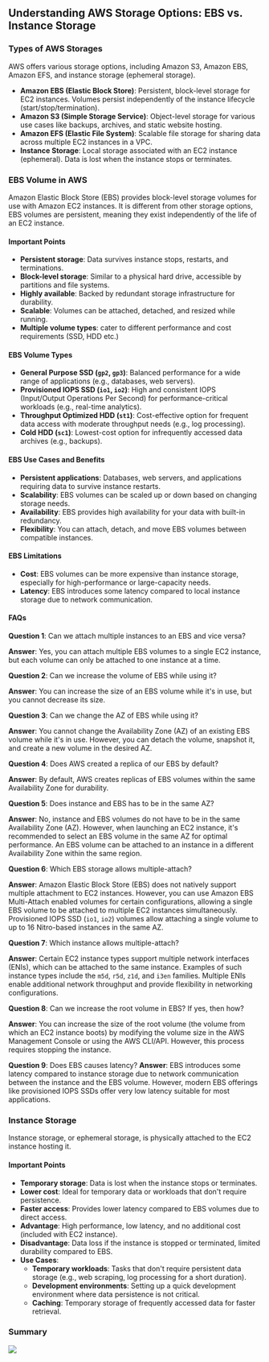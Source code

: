 ## Understanding AWS Storage Options: EBS vs. Instance Storage

### Types of AWS Storages
AWS offers various storage options, including Amazon S3, Amazon EBS, Amazon EFS, and instance storage (ephemeral storage).
* **Amazon EBS (Elastic Block Store)**: Persistent, block-level storage for EC2 instances. Volumes persist independently of the instance lifecycle (start/stop/termination).
* **Amazon S3 (Simple Storage Service)**: Object-level storage for various use cases like backups, archives, and static website hosting.
* **Amazon EFS (Elastic File System)**: Scalable file storage for sharing data across multiple EC2 instances in a VPC.
* **Instance Storage**: Local storage associated with an EC2 instance (ephemeral). Data is lost when the instance stops or terminates.

### EBS Volume in AWS
Amazon Elastic Block Store (EBS) provides block-level storage volumes for use with Amazon EC2 instances. It is different from other storage options, EBS volumes are persistent, meaning they exist independently of the life of an EC2 instance.

#### Important Points
* **Persistent storage**: Data survives instance stops, restarts, and terminations.
* **Block-level storage**: Similar to a physical hard drive, accessible by partitions and file systems.
* **Highly available**: Backed by redundant storage infrastructure for durability.
* **Scalable**: Volumes can be attached, detached, and resized while running.
* **Multiple volume types**: cater to different performance and cost requirements (SSD, HDD etc.)

#### EBS Volume Types
* **General Purpose SSD (``gp2``, ``gp3``)**: Balanced performance for a wide range of applications (e.g., databases, web servers).
* **Provisioned IOPS SSD (``io1``, ``io2``)**: High and consistent IOPS (Input/Output Operations Per Second) for performance-critical workloads (e.g., real-time analytics).
* **Throughput Optimized HDD (``st1``)**: Cost-effective option for frequent data access with moderate throughput needs (e.g., log processing).
* **Cold HDD (``sc1``)**: Lowest-cost option for infrequently accessed data archives (e.g., backups).

#### EBS Use Cases and Benefits
* **Persistent applications**: Databases, web servers, and applications requiring data to survive instance restarts.
* **Scalability**: EBS volumes can be scaled up or down based on changing storage needs.
* **Availability**: EBS provides high availability for your data with built-in redundancy.
* **Flexibility**: You can attach, detach, and move EBS volumes between compatible instances.

#### EBS Limitations
* **Cost**: EBS volumes can be more expensive than instance storage, especially for high-performance or large-capacity needs.
* **Latency**: EBS introduces some latency compared to local instance storage due to network communication.

#### FAQs
**Question 1**: Can we attach multiple instances to an EBS and vice versa?

**Answer**: Yes, you can attach multiple EBS volumes to a single EC2 instance, but each volume can only be attached to one instance at a time.

**Question 2**: Can we increase the volume of EBS while using it?

**Answer**: You can increase the size of an EBS volume while it's in use, but you cannot decrease its size.

**Question 3**: Can we change the AZ of EBS while using it? 

**Answer**: You cannot change the Availability Zone (AZ) of an existing EBS volume while it's in use. However, you can detach the volume, snapshot it, and create a new volume in the desired AZ.


**Question 4**: Does AWS created a replica of our EBS by default?

**Answer**: By default, AWS creates replicas of EBS volumes within the same Availability Zone for durability.

**Question 5**: Does instance and EBS has to be in the same AZ?

**Answer**: No, instance and EBS volumes do not have to be in the same Availability Zone (AZ). However, when launching an EC2 instance, it's recommended to select an EBS volume in the same AZ for optimal performance. An EBS volume can be attached to an instance in a different Availability Zone within the same region.

**Question 6**: Which EBS storage allows multiple-attach?

**Answer**: Amazon Elastic Block Store (EBS) does not natively support multiple attachment to EC2 instances. However, you can use Amazon EBS Multi-Attach enabled volumes for certain configurations, allowing a single EBS volume to be attached to multiple EC2 instances simultaneously. Provisioned IOPS SSD (``io1``, ``io2``) volumes allow attaching a single volume to up to 16 Nitro-based instances in the same AZ.

**Question 7**: Which instance allows multiple-attach?

**Answer**: Certain EC2 instance types support multiple network interfaces (ENIs), which can be attached to the same instance. Examples of such instance types include the ``m5d``, ``r5d``, ``z1d``, and ``i3en`` families. Multiple ENIs enable additional network throughput and provide flexibility in networking configurations.

**Question 8**: Can we increase the root volume in EBS? If yes, then how?

**Answer**: You can increase the size of the root volume (the volume from which an EC2 instance boots) by modifying the volume size in the AWS Management Console or using the AWS CLI/API. However, this process requires stopping the instance.

**Question 9**: Does EBS causes latency?
**Answer**: EBS introduces some latency compared to instance storage due to network communication between the instance and the EBS volume. However, modern EBS offerings like provisioned IOPS SSDs offer very low latency suitable for most applications.


### Instance Storage
Instance storage, or ephemeral storage, is physically attached to the EC2 instance hosting it.

#### Important Points
* **Temporary storage**: Data is lost when the instance stops or terminates.
* **Lower cost**: Ideal for temporary data or workloads that don't require persistence.
* **Faster access**: Provides lower latency compared to EBS volumes due to direct access.
* **Advantage**: High performance, low latency, and no additional cost (included with EC2 instance).
* **Disadvantage**:  Data loss if the instance is stopped or terminated, limited durability compared to EBS.
* **Use Cases**:
  * **Temporary workloads**: Tasks that don't require persistent data storage (e.g., web scraping, log processing for a short duration).
  * **Development environments**: Setting up a quick development environment where data persistence is not critical.
  * **Caching**: Temporary storage of frequently accessed data for faster retrieval.


### Summary
![](https://i.imgur.com/tS1Ri5i.png)
